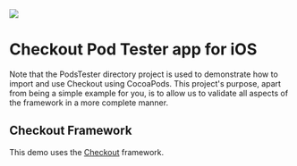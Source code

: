 <img src="https://cdn.na.bambora.com/resources/logos/bambora-logo180x92.png" />

# Checkout Pod Tester app for iOS

Note that the PodsTester directory project is used to demonstrate how to import and use Checkout using CocoaPods. This project's purpose, apart from being a simple example for you, is to allow us to validate all aspects of the framework in a more complete manner.

## Checkout Framework

This demo uses the [Checkout](https://github.com/Bambora/na-ios-checkout) framework.

